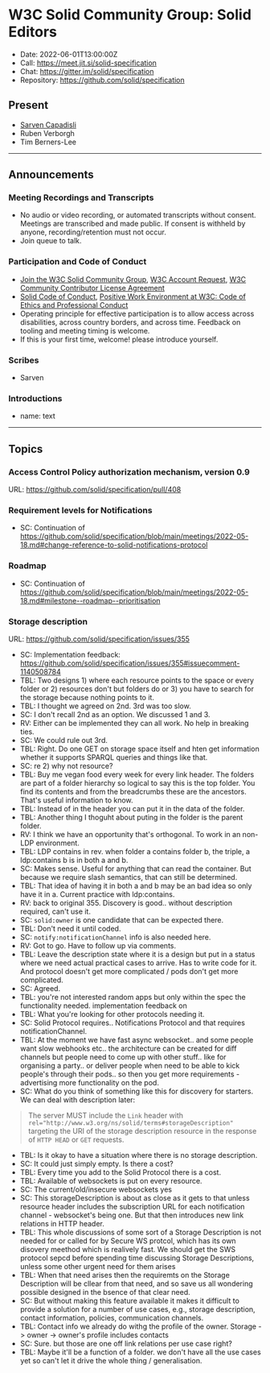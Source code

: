 # W3C Solid Community Group: Solid Editors

* Date: 2022-06-01T13:00:00Z
* Call: https://meet.jit.si/solid-specification
* Chat: https://gitter.im/solid/specification
* Repository: https://github.com/solid/specification

## Present
* [Sarven Capadisli](https://csarven.ca/#i)
* Ruben Verborgh
* Tim Berners-Lee


---

## Announcements

### Meeting Recordings and Transcripts
* No audio or video recording, or automated transcripts without consent. Meetings are transcribed and made public. If consent is withheld by anyone, recording/retention must not occur.
* Join queue to talk.


### Participation and Code of Conduct
* [Join the W3C Solid Community Group](https://www.w3.org/community/solid/join), [W3C Account Request](http://www.w3.org/accounts/request), [W3C Community Contributor License Agreement](https://www.w3.org/community/about/agreements/cla/)
* [Solid Code of Conduct](https://github.com/solid/process/blob/main/code-of-conduct.md), [Positive Work Environment at W3C: Code of Ethics and Professional Conduct](https://www.w3.org/Consortium/cepc/)
* Operating principle for effective participation is to allow access across disabilities, across country borders, and across time. Feedback on tooling and meeting timing is welcome.
* If this is your first time, welcome! please introduce yourself.


### Scribes
* Sarven


### Introductions
* name: text

---

## Topics


### Access Control Policy authorization mechanism, version 0.9
URL: https://github.com/solid/specification/pull/408


### Requirement levels for Notifications
* SC: Continuation of https://github.com/solid/specification/blob/main/meetings/2022-05-18.md#change-reference-to-solid-notifications-protocol


### Roadmap
* SC: Continuation of https://github.com/solid/specification/blob/main/meetings/2022-05-18.md#milestone--roadmap--prioritisation


### Storage description
URL: https://github.com/solid/specification/issues/355

* SC: Implementation feedback: https://github.com/solid/specification/issues/355#issuecomment-1140508784
* TBL: Two designs 1) where each resource points to the space or every folder or 2) resources don't but folders do or 3) you have to search for the storage because nothing points to it.
* TBL: I thought we agreed on 2nd. 3rd was too slow.
* SC: I don't recall 2nd as an option. We discussed 1 and 3.
* RV: Either can be implemented they can all work. No help in breaking ties.
* SC: We could rule out 3rd.
* TBL: Right. Do one GET on storage space itself and hten get information whether it supports SPARQL queries and things like that.
* SC: re 2) why not resource?
* TBL: Buy me vegan food every week for every link header. The folders are part of a folder hierarchy so logical to say this is the top folder. You find its contents and from the breadcrumbs these are the ancestors. That's useful information to know.
* TBL: Instead of in the header you can put it in the data of the folder.
* TBL: Another thing I thoguht about puting in the folder is the parent folder.
* RV: I think we have an opportunity that's orthogonal. To work in an non-LDP environment.
* TBL: LDP contains in rev. when folder a contains folder b, the triple, a ldp:contains b is in both a and b.
* SC: Makes sense. Useful for anything that can read the container. But because we require slash semantics, that can still be determined.
* TBL: That idea of having it in both a and b may be an bad idea so only have it in a. Current practice with ldp:contains.
* RV: back to original 355. Discovery is good.. without description required, can't use it.
* SC: `solid:owner` is one candidate that can be expected there.
* TBL: Don't need it until coded.
* SC: `notify:notificationChannel` info is also needed here.
* RV: Got to go. Have to follow up via comments.
* TBL: Leave the description state where it is a design but put in a status where we need actual practical cases to arrive. Has to write code for it. And protocol doesn't get more complicated / pods don't get more complicated.
* SC: Agreed.
* TBL: you're not interested random apps but only within the spec the functionality needed. implementation feedback on 
* TBL: What you're looking for other protocols needing it.
* SC: Solid Protocol requires.. Notifications Protocol and that requires notificationChannel.
* TBL: At the moment we have fast async websocket.. and some people want slow webhooks etc.. the architecture can be created for diff channels but people need to come up with other stuff.. like for organising a party.. or deliver people when need to be able to kick people's through their pods.. so then you get more requirements - advertising more functionality on the pod.
* SC: What do you think of something like this for discovery for starters. We can deal with description later:
>The server MUST include the `Link` header with `rel="http://www.w3.org/ns/solid/terms#storageDescription"` targeting the URI of the storage description resource in the response of `HTTP HEAD` or `GET` requests.
* TBL: Is it okay to have a situation where there is no storage description.
* SC: It could just simply empty. Is there a cost?
* TBL: Every time you add to the Solid Protocol there is a cost.
* TBL: Available of websockets is put on every resource.
* SC: The current/old/insecure websockets yes
* SC: This storageDescription is about as close as it gets to that unless resource header includes the subscription URL for each notification channel - websocket's being one. But that then introduces new link relations in HTTP header.
* TBL: This whole discussions of some sort of a Storage Description is not needed for or called for by Secure WS protcol, which has its own disovery meethod which is realively fast.  We should get the SWS protocol sepcd before spending time discussing Storage Descriptions, unless some other urgent need for them arises
* TBL: When that need arises then the requiremts on the Storage Description will be cllear from that need, and so save us all wondering possible designed in the bsence of that clear need.
* SC: But without making this feature available it makes it difficult to provide a solution for a number of use cases, e.g., storage description, contact information, policies, communication channels.
* TBL: Contact info we already do withg the profile of the owner. Storage -> owner -> owner's profile includes contacts
* SC: Sure.  but those are one off link relations per use case right?
* TBL: Maybe it'll be a function of a folder. we don't have all the use cases yet so can't let it drive the whole thing / generalisation.
